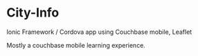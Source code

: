 # City-Info
Ionic Framework / Cordova app using Couchbase mobile, Leaflet

Mostly a couchbase mobile learning experience.
